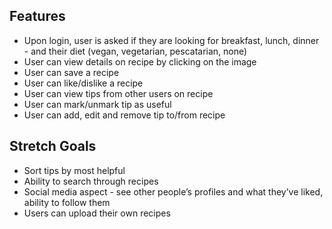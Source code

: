 ## Features

- Upon login, user is asked if they are looking for breakfast, lunch, dinner - and their diet (vegan, vegetarian, pescatarian, none)
- User can view details on recipe by clicking on the image
- User can save a recipe
- User can like/dislike a recipe
- User can view tips from other users on recipe
- User can mark/unmark tip as useful
- User can add, edit and remove tip to/from recipe

## Stretch Goals

- Sort tips by most helpful
- Ability to search through recipes
- Social media aspect - see other people’s profiles and what they’ve liked, ability to follow them
- Users can upload their own recipes
